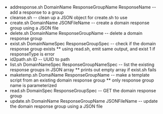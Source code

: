 * addresponse.sh DomainName ResponseGroupName ResponseName -- add a response to a group
* cleanse.sh -- clean up a JSON object for create.sh to use
* create.sh DomainName JSONFileName -- create a domain response group using a JSON file
* delete.sh DomainName ResponseGroupName -- delete a domain response group
* exist.sh DomainNameSpec ResponseGroupSpec -- check if the domain response group exists
** using read.sh, emit same output, and exist 1 if responseType is error
* id2path.sh ID -- UUID to path
* list.sh DomainNameSpec ResponseGroupNameSpec -- list the existing response groups in JSON array
** prints out empty array if exist.sh fails
* maketemp.sh DomaiName ResponseGroupName -- make a template script from an existing domain response group
** only response group name is parameterized
* read.sh DomainSpec ResponseGroupSpec -- GET the domain response group
* update.sh DomainName ResponseGroupName JSONFileName -- update the domain response group using a JSON file
